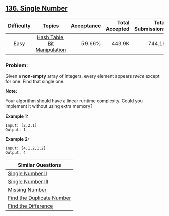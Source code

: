 ## [136. Single Number](https://leetcode.com/problems/single-number/)

| Difficulty | Topics | Acceptance | Total Accepted | Total Submissions |
| :-: | :-: | --: | --: | --: |
| Easy | [Hash Table](https://leetcode.com/tag/hash-table/), [Bit Manipulation](https://leetcode.com/tag/bit-manipulation/) | 59.66% | 443.9K | 744.1K |

### Problem:

Given a **non-empty** array of integers, every element appears *twice* except for one. Find that single one.

**Note:**

Your algorithm should have a linear runtime complexity. Could you implement it without using extra memory?

**Example 1:**

```
Input: [2,2,1]
Output: 1
```

**Example 2:**

```
Input: [4,1,2,1,2]
Output: 4
```

| Similar Questions |
| --- |
| [Single Number II](https://leetcode.com/problems/single-number-ii/) |
| [Single Number III](https://leetcode.com/problems/single-number-iii/) |
| [Missing Number](https://leetcode.com/problems/missing-number/) |
| [Find the Duplicate Number](https://leetcode.com/problems/find-the-duplicate-number/) |
| [Find the Difference](https://leetcode.com/problems/find-the-difference/) |
